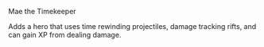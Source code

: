 Mae the Timekeeper

Adds a hero that uses time rewinding projectiles, damage tracking rifts, and can gain XP from dealing damage.
